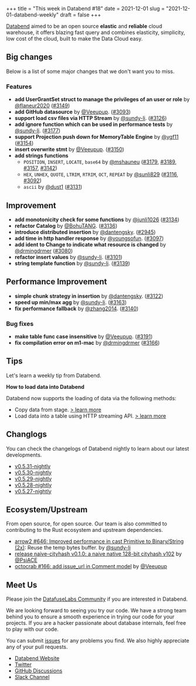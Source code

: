 +++
title = "This week in Databend #18"
date = 2021-12-01
slug = "2021-12-01-databend-weekly"
draft = false
+++

[Databend](https://github.com/datafuselabs/databend) aimed to be an open source **elastic** and **reliable** cloud warehouse, it offers blazing fast query and combines elasticity, simplicity, low cost of the cloud, built to make the Data Cloud easy.

## Big changes

Below is a list of some major changes that we don't want you to miss.

### Features

- **add UserGrantSet struct to manage the privileges of an user or role** by [@flaneur2020](https://github.com/flaneur2020) ([#3149](https://github.com/datafuselabs/databend/pull/3149))
- **add GitHub datasource** by [@Veeupup](https://github.com/Veeupup). ([#3093](https://github.com/datafuselabs/databend/pull/3093))
- **support load csv files via HTTP Stream** by [@sundy-li](https://github.com/sundy-li). ([#3126](https://github.com/datafuselabs/databend/pull/3126))
- **add ignore function which can be used in performance tests** by [@sundy-li](https://github.com/sundy-li). ([#3177](https://github.com/datafuselabs/databend/pull/3177))
- **support Projection push down for MemoryTable Engine** by [@ygf11](https://github.com/ygf11) ([#3154](https://github.com/datafuselabs/databend/pull/3154))
- **insert overwrite stmt** by [@Veeupup](https://github.com/Veeupup). ([#3150](https://github.com/datafuselabs/databend/pull/3150))
- **add strings functions**
  - `POSITION`, `INSERT`, `LOCATE`, `base64` by [@mshauneu](https://github.com/mshauneu) ([#3179](https://github.com/datafuselabs/databend/pull/3179), [#3189](https://github.com/datafuselabs/databend/pull/3189), [#3157](https://github.com/datafuselabs/databend/pull/3157), [#3142](https://github.com/datafuselabs/databend/pull/3142))
  - `HEX`, `UNHEX`, `QUOTE`, `LTRIM`, `RTRIM`, `OCT`, `REPEAT` by [@sunli829](https://github.com/sunli829) ([#3116](https://github.com/datafuselabs/databend/pull/3116), [#3092](https://github.com/datafuselabs/databend/pull/3092))
  - `ascii` by [@dust1](https://github.com/dust1) ([#3131](https://github.com/datafuselabs/databend/pull/3131))

## Improvement

- **add monotonicity check for some functions** by [@junli1026](https://github.com/junli1026) ([#3134](https://github.com/datafuselabs/databend/pull/3134))
- **refactor Catalog** by [@BohuTANG](https://github.com/BohuTANG). ([#3136](https://github.com/datafuselabs/databend/pull/3136))
- **introduce distributed insertion** by [@dantengsky](https://github.com/dantengsky). ([#2945](https://github.com/datafuselabs/databend/pull/2945))
- **add time in http handler response** by [@youngsofun](https://github.com/youngsofun). ([#3097](https://github.com/datafuselabs/databend/pull/3097))
- **add ident to Change to indicate what resource is changed** by [@drmingdrmer](https://github.com/drmingdrmer) ([#3080](https://github.com/datafuselabs/databend/pull/3080))
- **refactor insert values** by [@sundy-li](https://github.com/sundy-li). ([#3101](https://github.com/datafuselabs/databend/pull/3101))
- **string template function** by [@sundy-li](https://github.com/sundy-li). ([#3139](https://github.com/datafuselabs/databend/pull/3139))

## Performance Improvement

- **simple chunk strategy in insertion** by [@dantengsky](https://github.com/dantengsky). ([#3122](https://github.com/datafuselabs/databend/pull/3122))
- **speed up min/max agg** by [@sundy-li](https://github.com/sundy-li). ([#3163](https://github.com/datafuselabs/databend/pull/3163))
- **fix performance fallback** by [@zhang2014](https://github.com/zhang2014). ([#3140](https://github.com/datafuselabs/databend/pull/3140))

### Bug fixes

- **make table func case insensitive** by [@Veeupup](https://github.com/Veeupup). ([#3191](https://github.com/datafuselabs/databend/pull/3191))
- **fix compilation error on m1-mac** by [@drmingdrmer](https://github.com/drmingdrmer) ([#3166](https://github.com/datafuselabs/databend/pull/3166))

## Tips

Let's learn a weekly tip from Databend.

**How to load data into Databend**

Databend now supports the loading of data via the following methods:

- Copy data from stage. [> learn more](https://databend.rs/sqlstatement/data-loading/copy-data-from-stage/)
- Load data into a table using HTTP streaming API. [> learn more](https://databend.rs/sqlstatement/data-loading/http-streaming-load/)

## Changlogs

You can check the changelogs of Databend nightly to learn about our latest developments.

- [v0.5.31-nightly](https://github.com/datafuselabs/databend/releases/tag/v0.5.31-nightly)
- [v0.5.30-nightly](https://github.com/datafuselabs/databend/releases/tag/v0.5.30-nightly)
- [v0.5.29-nightly](https://github.com/datafuselabs/databend/releases/tag/v0.5.29-nightly)
- [v0.5.28-nightly](https://github.com/datafuselabs/databend/releases/tag/v0.5.28-nightly)
- [v0.5.27-nightly](https://github.com/datafuselabs/databend/releases/tag/v0.5.27-nightly)

## Ecosystem/Upstream

From open source, for open source. Our team is also committed to contributing to the Rust ecosystem and upstream dependencies.

- [arrow2 #646: Improved performance in cast Primitive to Binary/String (2x)](https://github.com/jorgecarleitao/arrow2/pull/646): Reuse the temp bytes buffer. by [@sundy-li](https://github.com/sundy-li/)
- [release naive-cityhash v0.1.0: a naive native 128-bit cityhash v102](https://crates.io/crates/naive-cityhash/0.1.0) by [@PsiACE](https://github.com/PsiACE/)
- [octocrab #166: add issue_url in Comment model](https://github.com/XAMPPRocky/octocrab/pull/166/) by [@Veeupup](https://github.com/Veeupup/)

## Meet Us

Please join the [DatafuseLabs Community](https://github.com/datafuselabs/) if you are interested in Databend.

We are looking forward to seeing you try our code. We have a strong team behind you to ensure a smooth experience in trying our code for your projects.
If you are a hacker passionate about database internals, feel free to play with our code.

You can submit [issues](https://github.com/datafuselabs/databend/issues) for any problems you find. We also highly appreciate any of your pull requests.

- [Databend Website](https://databend.rs)
- [Twitter](https://twitter.com/Datafuse_Labs)
- [GitHub Discussions](https://github.com/datafuselabs/databend/discussions)
- [Slack Channel](https://datafusecloud.slack.com/join/shared_invite/zt-nojrc9up-50IRla1Y1h56rqwCTkkDJA)
